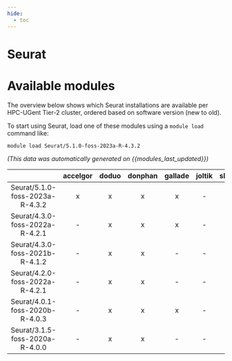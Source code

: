```yaml
---
hide:
  - toc
---
```


Seurat
======

# Available modules


The overview below shows which Seurat installations are available per HPC-UGent Tier-2 cluster, ordered based on software version (new to old).

To start using Seurat, load one of these modules using a `module load` command like:

```shell
module load Seurat/5.1.0-foss-2023a-R-4.3.2
```

*(This data was automatically generated on {{modules_last_updated}})*  

| |accelgor|doduo|donphan|gallade|joltik|shinx|
| :---: | :---: | :---: | :---: | :---: | :---: | :---: |
|Seurat/5.1.0-foss-2023a-R-4.3.2|x|x|x|x|-|x|
|Seurat/4.3.0-foss-2022a-R-4.2.1|-|x|x|x|-|-|
|Seurat/4.3.0-foss-2021b-R-4.1.2|-|x|x|-|-|-|
|Seurat/4.2.0-foss-2022a-R-4.2.1|-|x|x|-|-|-|
|Seurat/4.0.1-foss-2020b-R-4.0.3|-|x|x|x|-|-|
|Seurat/3.1.5-foss-2020a-R-4.0.0|-|x|x|-|-|-|
